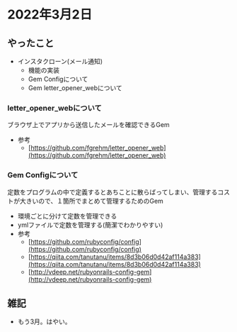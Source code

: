 # 2022年3月2日
## やったこと
- インスタクローン(メール通知)
  - 機能の実装
  - Gem Configについて
  - Gem letter_opener_webについて

### letter_opener_webについて

ブラウザ上でアプリから送信したメールを確認できるGem

- 参考
    - [https://github.com/fgrehm/letter_opener_web](https://github.com/fgrehm/letter_opener_web)

### Gem Configについて

定数をプログラムの中で定義するとあちことに散らばってしまい、管理するコストが大きいので、１箇所でまとめて管理するためのGem

- 環境ごとに分けて定数を管理できる
- ymlファイルで定数を管理する(簡潔でわかりやすい)
- 参考
    - [https://github.com/rubyconfig/config](https://github.com/rubyconfig/config)
    - [https://qiita.com/tanutanu/items/8d3b06d0d42af114a383](https://qiita.com/tanutanu/items/8d3b06d0d42af114a383)
    - [http://vdeep.net/rubyonrails-config-gem](http://vdeep.net/rubyonrails-config-gem)
## 雑記
- もう3月。はやい。